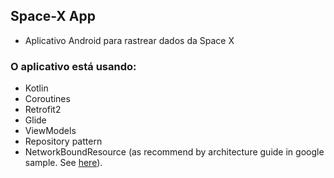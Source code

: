 ## Space-X App

 - Aplicativo Android para rastrear dados da Space X

### O aplicativo está usando:

- Kotlin
- Coroutines
- Retrofit2
- Glide
- ViewModels
- Repository pattern
- NetworkBoundResource (as recommend by architecture guide in google sample. See  [here](https://github.com/googlesamples/android-architecture-components/blob/master/GithubBrowserSample/app/src/main/java/com/android/example/github/repository/NetworkBoundResource.kt)).
